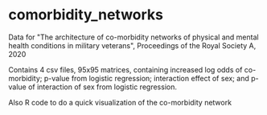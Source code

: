 # comorbidity_networks
Data for "The architecture of co-morbidity networks of physical and mental health conditions in military veterans", Proceedings of the Royal Society A, 2020

Contains 4 csv files, 95x95 matrices, containing increased log odds of co-morbidity; p-value from logistic regression; interaction effect of sex; and p-value of interaction of sex from logistic regression.

Also R code to do a quick visualization of the co-morbidity network

